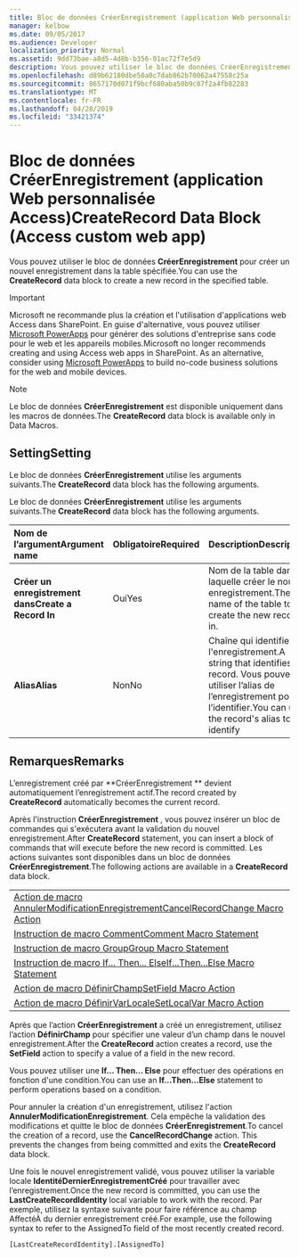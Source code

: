 ```yaml
---
title: Bloc de données CréerEnregistrement (application Web personnalisée Access)
manager: kelbow
ms.date: 09/05/2017
ms.audience: Developer
localization_priority: Normal
ms.assetid: 9dd73bae-a8d5-4d8b-b356-01ac72f7e5d9
description: Vous pouvez utiliser le bloc de données CréerEnregistrement pour créer un nouvel enregistrement dans la table spécifiée.
ms.openlocfilehash: d89b62180dbe50a0c7dab862b70062a47558c25a
ms.sourcegitcommit: 8657170d071f9bcf680aba50b9c07f2a4fb82283
ms.translationtype: MT
ms.contentlocale: fr-FR
ms.lasthandoff: 04/28/2019
ms.locfileid: "33421374"
---
```

# <a name="createrecord-data-block-access-custom-web-app"></a><span data-ttu-id="bd6f3-103">Bloc de données CréerEnregistrement (application Web personnalisée Access)</span><span class="sxs-lookup"><span data-stu-id="bd6f3-103">CreateRecord Data Block (Access custom web app)</span></span>

<span data-ttu-id="bd6f3-104">Vous pouvez utiliser le bloc de données **CréerEnregistrement** pour créer un nouvel enregistrement dans la table spécifiée.</span><span class="sxs-lookup"><span data-stu-id="bd6f3-104">You can use the **CreateRecord** data block to create a new record in the specified table.</span></span> 
  
> [!IMPORTANT]
> <span data-ttu-id="bd6f3-p101">Microsoft ne recommande plus la création et l'utilisation d'applications web Access dans SharePoint. En guise d'alternative, vous pouvez utiliser [Microsoft PowerApps](https://powerapps.microsoft.com/en-us/) pour générer des solutions d'entreprise sans code pour le web et les appareils mobiles.</span><span class="sxs-lookup"><span data-stu-id="bd6f3-p101">Microsoft no longer recommends creating and using Access web apps in SharePoint. As an alternative, consider using [Microsoft PowerApps](https://powerapps.microsoft.com/en-us/) to build no-code business solutions for the web and mobile devices.</span></span> 
  
> [!NOTE]
> <span data-ttu-id="bd6f3-107">Le bloc de données **CréerEnregistrement** est disponible uniquement dans les macros de données.</span><span class="sxs-lookup"><span data-stu-id="bd6f3-107">The **CreateRecord** data block is available only in Data Macros.</span></span> 
  
## <a name="setting"></a><span data-ttu-id="bd6f3-108">Setting</span><span class="sxs-lookup"><span data-stu-id="bd6f3-108">Setting</span></span>

<span data-ttu-id="bd6f3-109">Le bloc de données **CréerEnregistrement** utilise les arguments suivants.</span><span class="sxs-lookup"><span data-stu-id="bd6f3-109">The **CreateRecord** data block has the following arguments.</span></span> 
  
<span data-ttu-id="bd6f3-110">Le bloc de données **CréerEnregistrement** utilise les arguments suivants.</span><span class="sxs-lookup"><span data-stu-id="bd6f3-110">The **CreateRecord** data block has the following arguments.</span></span> 
  
|<span data-ttu-id="bd6f3-111">**Nom de l’argument**</span><span class="sxs-lookup"><span data-stu-id="bd6f3-111">**Argument name**</span></span>|<span data-ttu-id="bd6f3-112">**Obligatoire**</span><span class="sxs-lookup"><span data-stu-id="bd6f3-112">**Required**</span></span>|<span data-ttu-id="bd6f3-113">**Description**</span><span class="sxs-lookup"><span data-stu-id="bd6f3-113">**Description**</span></span>|
|:-----|:-----|:-----|
|<span data-ttu-id="bd6f3-114">**Créer un enregistrement dans**</span><span class="sxs-lookup"><span data-stu-id="bd6f3-114">**Create a Record In**</span></span> <br/> |<span data-ttu-id="bd6f3-115">Oui</span><span class="sxs-lookup"><span data-stu-id="bd6f3-115">Yes</span></span>  <br/> |<span data-ttu-id="bd6f3-116">Nom de la table dans laquelle créer le nouvel enregistrement.</span><span class="sxs-lookup"><span data-stu-id="bd6f3-116">The name of the table to create the new record in.</span></span>  <br/> |
|<span data-ttu-id="bd6f3-117">**Alias**</span><span class="sxs-lookup"><span data-stu-id="bd6f3-117">**Alias**</span></span> <br/> |<span data-ttu-id="bd6f3-118">Non</span><span class="sxs-lookup"><span data-stu-id="bd6f3-118">No</span></span>  <br/> |<span data-ttu-id="bd6f3-119">Chaîne qui identifie l'enregistrement.</span><span class="sxs-lookup"><span data-stu-id="bd6f3-119">A string that identifies the record.</span></span> <span data-ttu-id="bd6f3-120">Vous pouvez utiliser l’alias de l’enregistrement pour l’identifier.</span><span class="sxs-lookup"><span data-stu-id="bd6f3-120">You can use the record's alias to identify</span></span>  <br/> |
   
## <a name="remarks"></a><span data-ttu-id="bd6f3-121">Remarques</span><span class="sxs-lookup"><span data-stu-id="bd6f3-121">Remarks</span></span>

<span data-ttu-id="bd6f3-122">L’enregistrement créé par \*\*CréerEnregistrement \*\* devient automatiquement l’enregistrement actif.</span><span class="sxs-lookup"><span data-stu-id="bd6f3-122">The record created by **CreateRecord** automatically becomes the current record.</span></span> 
  
<span data-ttu-id="bd6f3-123">Après l'instruction **CréerEnregistrement** , vous pouvez insérer un bloc de commandes qui s'exécutera avant la validation du nouvel enregistrement.</span><span class="sxs-lookup"><span data-stu-id="bd6f3-123">After **CreateRecord** statement, you can insert a block of commands that will execute before the new record is committed.</span></span> <span data-ttu-id="bd6f3-124">Les actions suivantes sont disponibles dans un bloc de données **CréerEnregistrement**.</span><span class="sxs-lookup"><span data-stu-id="bd6f3-124">The following actions are available in a **CreateRecord** data block.</span></span> 
  
||
|:-----|
|[<span data-ttu-id="bd6f3-125">Action de macro AnnulerModificationEnregistrement</span><span class="sxs-lookup"><span data-stu-id="bd6f3-125">CancelRecordChange Macro Action</span></span>](cancelrecordchange-macro-action-access-custom-web-app.md) <br/> |
|[<span data-ttu-id="bd6f3-126">Instruction de macro Comment</span><span class="sxs-lookup"><span data-stu-id="bd6f3-126">Comment Macro Statement</span></span>](comment-macro-block-access-custom-web-app.md) <br/> |
|[<span data-ttu-id="bd6f3-127">Instruction de macro Group</span><span class="sxs-lookup"><span data-stu-id="bd6f3-127">Group Macro Statement</span></span>](group-macro-block-access-custom-web-app.md) <br/> |
|[<span data-ttu-id="bd6f3-128">Instruction de macro If... Then... Else</span><span class="sxs-lookup"><span data-stu-id="bd6f3-128">If...Then...Else Macro Statement</span></span>](ifthenelse-macro-block-access-custom-web-app.md) <br/> |
|[<span data-ttu-id="bd6f3-129">Action de macro DéfinirChamp</span><span class="sxs-lookup"><span data-stu-id="bd6f3-129">SetField Macro Action</span></span>](setfield-macro-action-access-custom-web-app.md) <br/> |
|[<span data-ttu-id="bd6f3-130">Action de macro DéfinirVarLocale</span><span class="sxs-lookup"><span data-stu-id="bd6f3-130">SetLocalVar Macro Action</span></span>](setlocalvar-macro-action-access-custom-web-app.md) <br/> |
   
<span data-ttu-id="bd6f3-131">Après que l’action **CréerEnregistrement** a créé un enregistrement, utilisez l’action **DéfinirChamp** pour spécifier une valeur d’un champ dans le nouvel enregistrement.</span><span class="sxs-lookup"><span data-stu-id="bd6f3-131">After the **CreateRecord** action creates a record, use the **SetField** action to specify a value of a field in the new record.</span></span> 
  
<span data-ttu-id="bd6f3-132">Vous pouvez utiliser une **If... Then... Else** pour effectuer des opérations en fonction d'une condition.</span><span class="sxs-lookup"><span data-stu-id="bd6f3-132">You can use an **If...Then...Else** statement to perform operations based on a condition.</span></span> 
  
<span data-ttu-id="bd6f3-p104">Pour annuler la création d'un enregistrement, utilisez l'action **AnnulerModificationEnregistrement**. Cela empêche la validation des modifications et quitte le bloc de données **CréerEnregistrement**.</span><span class="sxs-lookup"><span data-stu-id="bd6f3-p104">To cancel the creation of a record, use the **CancelRecordChange** action. This prevents the changes from being committed and exits the **CreateRecord** data block.</span></span> 
  
<span data-ttu-id="bd6f3-135">Une fois le nouvel enregistrement validé, vous pouvez utiliser la variable locale **IdentitéDernierEnregistrementCréé** pour travailler avec l’enregistrement.</span><span class="sxs-lookup"><span data-stu-id="bd6f3-135">Once the new record is committed, you can use the **LastCreateRecordIdentity** local variable to work with the record.</span></span> <span data-ttu-id="bd6f3-136">Par exemple, utilisez la syntaxe suivante pour faire référence au champ AffectéÀ du dernier enregistrement créé.</span><span class="sxs-lookup"><span data-stu-id="bd6f3-136">For example, use the following syntax to refer to the AssignedTo field of the most recently created record.</span></span> 
  
`[LastCreateRecordIdentity].[AssignedTo]`


